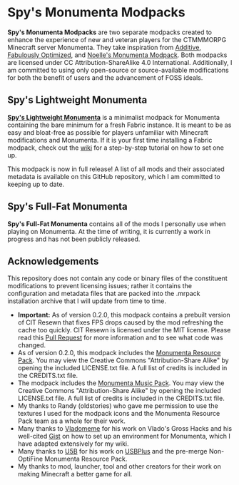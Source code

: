 # Spy's Monumenta Modpacks
**Spy's Monumenta Modpacks** are two separate modpacks created to enhance the experience of new and veteran players for the CTMMMORPG Minecraft server Monumenta. They take inspiration from [Additive](https://modrinth.com/modpack/additive), [Fabulously Optimized](https://modrinth.com/modpack/fabulously-optimized), and [Noelle's Monumenta Modpack](https://modrinth.com/modpack/noelles-monumenta-modpack). Both modpacks are licensed under CC Attribution-ShareAlike 4.0 International. Additionally, I am committed to using only open-source or source-available modifications for both the benefit of users and the advancement of FOSS ideals.

## Spy's Lightweight Monumenta
**[Spy's Lightweight Monumenta](https://modrinth.com/modpack/spys-lightweight-monumenta)** is a minimalist modpack for Monumenta containing the bare minimum for a fresh Fabric instance. It is meant to be as easy and bloat-free as possible for players unfamiliar with Minecraft modifications and Monumenta. If it is your first time installing a Fabric modpack, check out the [wiki](https://github.com/Spy21DD/spys-monumenta-modpacks/wiki) for a step-by-step tutorial on how to set one up.

This modpack is now in full release! A list of all mods and their associated metadata is available on this GitHub repository, which I am committed to keeping up to date.

## Spy's Full-Fat Monumenta
**Spy's Full-Fat Monumenta** contains all of the mods I personally use when playing on Monumenta. At the time of writing, it is currently a work in progress and has not been publicly released.

## Acknowledgements
This repository does not contain any code or binary files of the constituent modifications to prevent licensing issues; rather it contains the configuration and metadata files that are packed into the .mrpack installation archive that I will update from time to time.
- **Important:** As of version 0.2.0, this modpack contains a prebuilt version of CIT Resewn that fixes FPS drops caused by the mod refreshing the cache too quickly. CIT Resewn is licensed under the MIT license. Please read this [Pull Request](https://github.com/SHsuperCM/CITResewn/pull/262) for more information and to see what code was changed.
- As of version 0.2.0, this modpack includes the [Monumenta Resource Pack](https://legacy.curseforge.com/minecraft/texture-packs/monumenta-mmo-resource-pack). You may view the Creative Commons "Attribution-Share Alike" by opening the included LICENSE.txt file. A full list of credits is included in the CREDITS.txt file.
- The modpack includes the [Monumenta Music Pack](https://files.playmonumenta.com/resource-packs/MonumentaMusicPack.zip). You may view the Creative Commons "Attribution-Share Alike" by opening the included LICENSE.txt file. A full list of credits is included in the CREDITS.txt file.
- My thanks to Randy (oldstories) who gave me permission to use the textures I used for the modpack icons and the Monumenta Resource Pack team as a whole for their work.
- Many thanks to [Vladomeme](https://github.com/Vladomeme) for his work on Vlado's Gross Hacks and his well-cited [Gist](https://gist.github.com/Vladomeme/23a215bb211c64bff74ef702302f347e) on how to set up an environment for Monumenta, which I have adapted extensively for my wiki.
- Many thanks to [U5B](https://github.com/U5B) for his work on [USBPlus](https://github.com/U5B/usbplus) and the pre-merge Non-OptiFine Monumenta Resource Pack.
- My thanks to mod, launcher, tool and other creators for their work on making Minecraft a better game for all.
